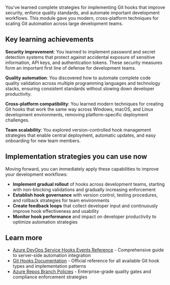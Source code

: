 You've learned complete strategies for implementing Git hooks that improve security, enforce quality standards, and automate important development workflows. This module gave you modern, cross-platform techniques for scaling Git automation across large development teams.

## Key learning achievements

**Security improvement**: You learned to implement password and secret detection systems that protect against accidental exposure of sensitive information, API keys, and authentication tokens. These security measures form an important first line of defense for development teams.

**Quality automation**: You discovered how to automate complete code quality validation across multiple programming languages and technology stacks, ensuring consistent standards without slowing down developer productivity.

**Cross-platform compatibility**: You learned modern techniques for creating Git hooks that work the same way across Windows, macOS, and Linux development environments, removing platform-specific deployment challenges.

**Team scalability**: You explored version-controlled hook management strategies that enable central deployment, automatic updates, and easy onboarding for new team members.

## Implementation strategies you can use now

Moving forward, you can immediately apply these capabilities to improve your development workflows:

- **Implement gradual rollout** of hooks across development teams, starting with non-blocking validations and gradually increasing enforcement
- **Establish hook governance** with version control, testing procedures, and rollback strategies for team environments
- **Create feedback loops** that collect developer input and continuously improve hook effectiveness and usability
- **Monitor hook performance** and impact on developer productivity to optimize automation strategies

## Learn more

- [Azure DevOps Service Hooks Events Reference](/azure/devops/service-hooks/events) - Comprehensive guide to server-side automation integration
- [Git Hooks Documentation](https://git-scm.com/docs/githooks) - Official reference for all available Git hook types and implementation patterns
- [Azure Repos Branch Policies](/azure/devops/repos/git/branch-policies) - Enterprise-grade quality gates and compliance enforcement strategies
